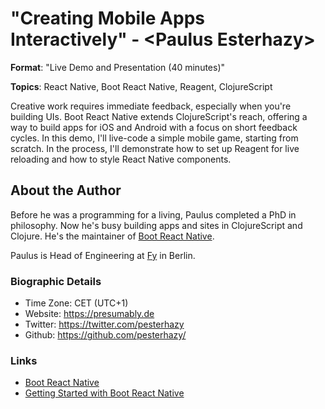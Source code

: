 # "Creating Mobile Apps Interactively" - \<Paulus Esterhazy\>

**Format**: "Live Demo and Presentation (40 minutes)"

**Topics**: React Native, Boot React Native, Reagent, ClojureScript

Creative work requires immediate feedback, especially when you're building UIs.
Boot React Native extends ClojureScript's reach, offering a way to build apps
for iOS and Android with a focus on short feedback cycles. In this demo, I'll
live-code a simple mobile game, starting from scratch. In the process, I'll
demonstrate how to set up Reagent for live reloading and how to style React Native components.

## About the Author

Before he was a programming for a living, Paulus completed a PhD in philosophy.
Now he's busy building apps and sites in ClojureScript and Clojure. He's the
maintainer of
[Boot React Native](https://github.com/mjmeintjes/boot-react-native/).

Paulus is Head of Engineering at [Fy](https://www.iamfy.co/about) in Berlin.

### Biographic Details

 - Time Zone: CET (UTC+1)
 - Website: https://presumably.de
 - Twitter: https://twitter.com/pesterhazy
 - Github: https://github.com/pesterhazy/

### Links

- [Boot React Native](https://github.com/mjmeintjes/boot-react-native/)
- [Getting Started with Boot React Native](https://presumably.de/getting-started-with-boot-react-native-part-1-up-and-running.html)

